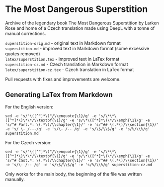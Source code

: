 # The Most Dangerous Superstition
Archive of the legendary book The Most Dangerous Superstition by Larken Rose and home of a Czech translation made using DeepL with a tonne of manual corrections.

`superstition-orig.md` - original text in Markdown format  
`superstition.md` - improved text in Markdown format (some excessive quotes removed)  
`latex/superstition.tex` - improved text in LaTex format  
`superstition-cz.md` - Czech translation in Markdown format  
`latex/superstition-cz.tex` - Czech translation in LaTex format  

Pull requests with fixes and improvements are welcome.

## Generating LaTex from Markdown

For the English version:
```
sed -e 's/"\([^"]*\)"/\\enquote{\1}/g' -e 's/\*\*\([^*]*\)\*\*/\\textbf{\1}/g' -e 's/\*\([^*]*\)\*/\\emph{\1}/g' -e 's/^# Part.*: \(.*\)/\\chapter{\1}/' -e 's/^## \(.*\)/\\section{\1}/' -e 's/ \- /---/g' -e 's/\- /-- /g' -e 's/\$/\\$/g' -e 's/%/\\%/g' superstition.md
```

For the Czech version:
```
sed -e 's/"\([^"]*\)"/\\enquote{\1}/g' -e 's/\*\*\([^*]*\)\*\*/\\textbf{\1}/g' -e 's/\*\([^*]*\)\*/\\emph{\1}/g' -e 's/^# Část.*: \(.*\)/\\chapter{\1}/' -e 's/^## \(.*\)/\\section{\1}/' -e 's/\- /-- /g' -e 's/\$/\\$/g' -e 's/%/\\%/g' superstition-cz.md
```

Only works for the main body, the beginning of the file was written manually.
